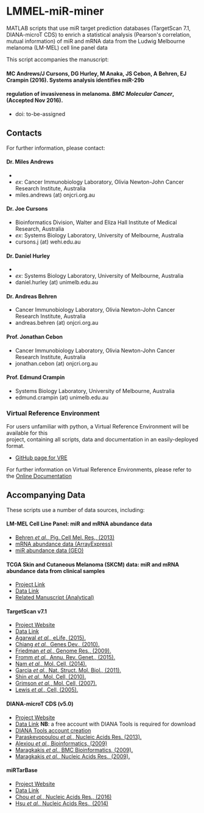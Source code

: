 # LMMEL-miR-miner
MATLAB scripts that use miR target prediction databases (TargetScan 7.1, DIANA-microT CDS) to enrich a statistical analysis 
(Pearson's correlation, mutual information) of miR and mRNA data from the Ludwig Melbourne melanoma (LM-MEL) cell line panel data


This script accompanies the manuscript:
#### MC Andrews/J Cursons, DG Hurley, M Anaka, JS Cebon, A Behren, EJ Crampin (2016). Systems analysis identifies miR-29b 
#### regulation of invasiveness in melanoma. *BMC Molecular Cancer*, (Accepted Nov 2016).
* doi: to-be-assigned


## Contacts
For further information, please contact:

#### Dr. Miles Andrews
* 
* *ex*: Cancer Immunobiology Laboratory, Olivia Newton-John Cancer Research Institute, Australia  
* miles.andrews (at) onjcri.org.au

#### Dr. Joe Cursons
* Bioinformatics Division, Walter and Eliza Hall Institute of Medical Research, Australia
* *ex*: Systems Biology Laboratory, University of Melbourne, Australia  
* cursons.j (at) wehi.edu.au

#### Dr. Daniel Hurley 
* 
* *ex*: Systems Biology Laboratory, University of Melbourne, Australia  
* daniel.hurley (at) unimelb.edu.au

#### Dr. Andreas Behren
* Cancer Immunobiology Laboratory, Olivia Newton-John Cancer Research Institute, Australia  
* andreas.behren (at) onjcri.org.au

#### Prof. Jonathan Cebon
* Cancer Immunobiology Laboratory, Olivia Newton-John Cancer Research Institute, Australia  
* jonathan.cebon (at) onjcri.org.au

#### Prof. Edmund Crampin
* Systems Biology Laboratory, University of Melbourne, Australia  
* edmund.crampin (at) unimelb.edu.au


### Virtual Reference Environment

For users unfamiliar with python, a Virtual Reference Environment will be available for this  
project, containing all scripts, data and documentation in an easily-deployed format.
* [GitHub page for VRE]( http://github.com/uomsystemsbiology/LMMEL-miR-miner_reference_environment )

For further information on Virtual Reference Environments, please refer to the
[Online Documentation]( http://uomsystemsbiology.github.io/research/reference-environments/ )


## Accompanying Data

These scripts use a number of data sources, including:

#### LM-MEL Cell Line Panel: miR and mRNA abundance data
* [Behren *et al.*, Pig. Cell Mel. Res., (2013)]( http://dx.doi.org/10.1111/pcmr.12097 )
* [mRNA abundance data (ArrayExpress)]( https://www.ebi.ac.uk/arrayexpress/experiments/E-MTAB-1496/ )
* [miR abundance data (GEO)]( http://to.be.fixed )

#### TCGA Skin and Cutaneous Melanoma (SKCM) data: miR and mRNA abundance data from clinical samples
* [Project Link]( http://cancergenome.nih.gov/ )
* [Data Link]( https://tcga-data.nci.nih.gov/tcga/tcgaCancerDetails.jsp?diseaseType=SKCM&diseaseName=Skin%20Cutaneous%20Melanoma )
* [Related Manuscript (Analytical)]( http://dx.doi.org/10.1111/pcmr.12374 )

#### TargetScan v7.1
* [Project Website]( http://http://www.targetscan.org/vert_71/ )
* [Data Link]( http://www.targetscan.org/cgi-bin/targetscan/data_download.vert71.cgi )
* [Agarwal *et al.*, eLife, (2015).]( http://dx.doi.org/10.7554/eLife.05005 )
* [Chiang *et al.*, Genes Dev., (2010).]( http://dx.doi.org/10.1101/gad.1884710 )
* [Friedman *et al.*, Genome Res., (2009).]( http://dx.doi.org/10.1101/gr.082701 )
* [Fromm *et al.*, Annu. Rev. Genet., (2015).]( http://dx.doi.org/10.1146/annurev-genet-120213-092023 )
* [Nam *et al.*, Mol. Cell, (2014).]( http://dx.doi.org/10.1016/j.molcel.2014.02.013 )
* [Garcia *et al.*, Nat. Struct. Mol. Biol., (2011).]( http://dx.doi.org/10.1038/nsmb.2115 )
* [Shin *et al.*, Mol. Cell, (2010).]( http://dx.doi.org/10.1016/j.molcel.2010.06.005 )
* [Grimson *et al.*, Mol. Cell, (2007).]( http://dx.doi.org/10.1016/j.molcel.2007.06.017 )
* [Lewis *et al.*, Cell, (2005).]( http://dx.doi.org/10.1016/j.cell.2004.12.035 )

#### DIANA-microT CDS (v5.0)
* [Project Website]( http://diana.imis.athena-innovation.gr/DianaTools/index.php )
* [Data Link]( http://to-be-fixed ) **NB**: a free account with DIANA Tools is required for download
* [DIANA Tools account creation]( http://diana.imis.athena-innovation.gr/DianaTools/index.php?r=user/create )
* [Paraskevopoulou *et al.*, Nucleic Acids Res. (2013).]( http://dx.doi.org/10.1093/nar/gkt393 )
* [Alexiou *et al.*, Bioinformatics, (2009)]( http://dx.doi.org/10.1093/bioinformatics/btp565 )
* [Maragkakis *et al.*, BMC Bioinformatics, (2009).]( http://dx.doi.org/10.1186/1471-2105-10-295 )
* [Maragkakis *et al.*, Nucleic Acids Res., (2009).]( http://dx.doi.org/10.1093/nar/gkp292 )

#### miRTarBase
* [Project Website]( http://http://mirtarbase.mbc.nctu.edu.tw/ )
* [Data Link]( http://mirtarbase.mbc.nctu.edu.tw/php/download.php )
* [Chou *et al.*, Nucleic Acids Res., (2016)]( http://dx.doi.org/10.1093/nar/gkv1258 )
* [Hsu *et al.*, Nucleic Acids Res., (2014)]( http://dx.doi.org/10.1093/nar/gkt1266 )
